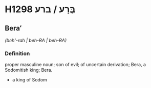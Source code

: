 # H1298 בֶּרַע / ברע

## Beraʻ

_(beh'-rah | beh-RA | beh-RA)_

### Definition

proper masculine noun; son of evil; of uncertain derivation; Bera, a Sodomitish king; Bera.

- a king of Sodom
